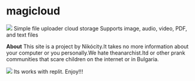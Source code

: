 # magicloud
<img src="https://magicloud.bfgndryhtgiuuehhuihd.repl.co/home" />
Simple file uploader
cloud storage
Supports image, audio,
video, PDF, and text files

<b>About</b>
This site is a project by Nikócity.It takes no more
information about your computer
or you personally.We hate theanarchist.ltd or
other prank communities that scare children
on the internet or in Bulgaria.

<img src="https://cdn.discordapp.com/attachments/1048680804257103954/1054540297239007272/image.png" />
Its works with replit. Enjoy!!!
